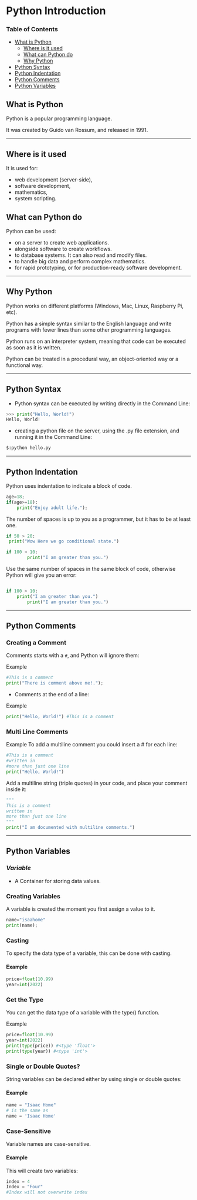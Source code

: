 # Python Introduction

### Table of Contents

- [What is Python](#what-is-python)
    - [Where is it used](#where-is-it-used)
    - [What can Python do](#what-can-python-do)
    - [Why Python](#why-python)
- [Python Syntax](#python-syntax)
- [Python Indentation](#python-indentation)
- [Python Comments](#python-comments)
- [Python Variables](#python-variables)
## **What is Python**
Python is a popular programming language.

It was created by Guido van Rossum, and released in 1991.

---

## **Where is it used**
It is used for:

- web development (server-side),
- software development,
- mathematics,
- system scripting.


## **What can Python do**
Python can be used:
- on a server to create web applications.
- alongside software to create workflows.
- to database systems. It can also read and modify files.
- to handle big data and perform complex mathematics.
- for rapid prototyping, or for production-ready software development.

---

## **Why Python**
Python works on different platforms (Windows, Mac, Linux, Raspberry Pi, etc).

Python has a simple syntax similar to the English language
and  write programs with fewer lines than some other programming languages.

Python runs on an interpreter system, meaning that code can be executed as soon as it is written.

Python can be treated in a procedural way, an object-oriented way or a functional way.

---

## **Python Syntax**

-  Python syntax can be executed by writing directly in the Command Line:

```py
>>> print("Hello, World!")
Hello, World!
```

-  creating a python file on the server, using the .py file extension, and running it in the Command Line:

```py
$:python hello.py
```
---
## **Python Indentation**

Python uses indentation to indicate a block of code.

```py
age=18;
if(age>=18):
    print("Enjoy adult life.");
```

The number of spaces is up to you as a programmer, but it has to be at least one.

```py
if 50 > 20:
 print("Wow Here we go conditional state.") 

if 100 > 10:
        print("I am greater than you.")
```

Use the same number of spaces in the same block of code, otherwise Python will give you an error:

```py

if 100 > 10:
    print("I am greater than you.")
        print("I am greater than you.")
```

---

## **Python Comments**

### Creating a Comment
Comments starts with a `#`, and Python will ignore them:

Example

```py
#This is a comment
print("There is comment above me!.");
```

- Comments  at the end of a line:

Example
```py
print("Hello, World!") #This is a comment
```

### **Multi Line Comments**

Example
To add a multiline comment you could insert a # for each line:
```py
#This is a comment
#written in
#more than just one line
print("Hello, World!")
```

Add a multiline string (triple quotes) in your code, and place your comment inside it:

```py
"""
This is a comment
written in
more than just one line
"""
print("I am documented with multiline comments.")
```

---
## **Python Variables**

### *Variable*
- A Container for storing data values.

### **Creating Variables**
A variable is created the moment you first assign a value to it.

```py
name="isaahome"
print(name);
```

### Casting
To specify the data type of a variable, this can be done with casting.

#### Example
```py
price=float(10.99)
year=int(2022)
```


### Get the Type
You can get the data type of a variable with the type() function.

Example
```py
price=float(10.99)
year=int(2022)
print(type(price)) #<type 'float'>
print(type(year)) #<type 'int'>
```
### Single or Double Quotes?
String variables can be declared either by using single or double quotes:

#### Example
```py
name = "Isaac Home"
# is the same as
name = 'Isaac Home'
```

### Case-Sensitive
Variable names are case-sensitive.

#### Example
This will create two variables:

```py
index = 4
Index = "Four"
#Index will not overwrite index
```